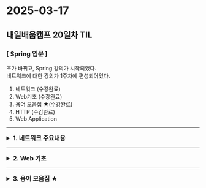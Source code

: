# 2025-03-17
## 내일배움캠프 20일차 TIL

### [ Spring 입문 ]

조가 바뀌고, Spring 강의가 시작되었다.  
네트워크에 대한 강의가 1주차에 편성되어있다.  

1. 네트워크 (수강완료)
2. Web기초 (수강완료)
3. 용어 모음집 ★(수강완료)
4. HTTP (수강완료)
5. Web Application
<hr>

<details>

<summary style="font-size: 16px;">
<strong>1. 네트워크 주요내용</strong>
</summary>
- `TCP(Transmission Control Protocol)` : 
  - 서버와 클라이언트 간에 데이터를 신뢰성 있게 전달하기 위해 만들어진 프로토콜 ( OSI 7계층 중 전송계층 )  
- `UDP(User Datagram Protocol)` : 
  - 비연결형, 신뢰성이 없는 전송 프로토콜  
- `PORT` :
  - 같은 IP 내 프로세스 구분을 위해 사용  

</details>

<hr>

<details>

<summary style="font-size: 16px;">
<strong>2. Web 기초</strong>
</summary>

- `DNS(Domain Name System)` : 
  - 도메인 이름과 IP주소를 변환하는 역할  
- `URI(Uniform Resource Identifier)` :
  - 인터넷 자원(Resource)을 나타내는 고유 식별자(Identifier)
- `URL(Uniform Resource Locator)` :
  - 프로토콜을 포함한, 자원(Resource)의 위치를 나타낸다.
</details>
<hr>

<details>

<summary style="font-size: 16px;">
<strong>3. 용어 모음집 ★</strong>
</summary>

- `프로그래밍 명명규칙(Casing)`
  - snake_case
    - Python이나 DB Table, Column에 사용
    - 문자와 문자 사이를 `_` 언더바로 이어준다.
    - 모든 단어는 소문자이거나 대문자이다.

  - camelCase
    - Java, JavaScript, TypeScript에서는 변수, 함수, 메서드 이름을 만들 때 사용
    - 문자와 문자 사이를 대문자로 이어준다.
  
  - PascalCase
    - 클래스 이름을 지정
    - 문자의 처음 시작을 대문자로 시작
    - 문자와 문자 사이를 대문자로 이어준다.

  - kebab-case
    - 문자와 문자 사이를 `-`대시로 이어준다.
    - 모든 단어는 소문자


- **Java의 명명법 ★**

| 종류 | 설명 | 예시 |
|------|------|------|
| **project 프로젝트, 레파지토리** | 대/소문자 구분없이 시작 | `MyProject` |
| **package 패키지** | 소문자 시작 | `com.sparta.homework`<br>`com.wonuk.blog` |
| **class 클래스** | 대문자 시작, 명사 사용, PascalCase | `class Person;`<br>`class Car;` |
| **interface 인터페이스** | 대문자 시작, 형용사 사용. PascalCase | `interface Runnable;` |
| **method 메서드** | 소문자로 시작, 동사 사용. camelCase | `add();`<br>`move();`<br>`calculate();` |
| **variable 변수** | 소문자로 시작, camelCase | `int number;`<br>`String inputNumber;` |
| **constant 상수** | 대문자로 시작합니다. 문자와 문자는 언더바(_)로 구분 | `static final int MAX_COUNT = 999;`<br>`static final int WONUK = "wonuk";` |

- `JSON`
  - 키-값 쌍(Key-Value Pair) 구조: { "name": "Wonuk", "age": 25 }
  - 가벼움: 데이터를 최소한의 형식으로 표현
  - 가독성 높음: 사람이 읽고 쓰기 쉬움
  - 언어 독립적: 다양한 프로그래밍 언어에서 지원

- `MSA(MicroService Architecture)`
  - 아주 작은 단위로 서비스를 잘게 나누어 운영하는 아키텍처

**서버의 성능 향상을 위한 두 가지 방법**  
**Scale Up, Scale Out**  

- `Scale Up`
  - 수직적 확장
  - 단일 서버의 하드웨어의 사용을 높인다. (CPU, Memory 등의 스펙을 높인다)
  - 요청에 대한 처리를 더욱 빠르게 할 수 있도록 만든다.
- `Scale Out`
  - 수평적 확장
  - 같은 사양의 서버(인스턴스)를 여러 대 배치한다.
  - 동시에 더 많은 사용자 요청을 처리할 수 있도록 만든다.


**클라이언트와 서버간의 통신 상태(State) 유지**  
**Stateful, Stateless**  

- `Stateful(상태 유지)`
  - 클라이언트의 상태를 유지
  - 같은 서버가 유지되어야 한다.
- `Stateless(무상태)`
  - 클라이언트의 상태를 유지하지 않는다.
  - 같은 서버를 유지할 필요가 없다.
  - Scale Out 수평 확장성이 높다.
- `Stateless 방식의 한계점`
  - WebApplication을 만들때 서버의 확장성을 고려하여 최대한 Stateless하게 만들어야 한다.
  - 실제로는 로그인과 같은 상태를 유지해야하는 경우가 발생한다.
  - Cookie, Session, Token 등을 활용하여 한계 극복(상태 유지 최소화)

**클라이언트와 서버 간의 연결(Connection) 유지 여부**  
**Connection, Connectionless**  

- `Connection(연결)`
  - 새로운 연결 과정을 거치지 않아서 응답 속도가 빠르다.
  - 클라이언트의 지속적 요청이 있을 보장이 없으므로 연결을 위한 자원 낭비
- `Connectionless(비연결)`
  - 클라이언트와 서버는 연결을 유지하지 않아 자원을 효율적으로 사용
  - 요청이 추가적으로 오게되면 연결(3 way handshake)을 새로 해야하므로 요청에 대한 응답시간 증가
  - 웹 사이트의 정적 자원을 모두를 다시 다운로드(캐시, 브라우저 캐싱)
  - 현재는 HTTP 지속연결(Persistent Connections)로 문제를 해결
- HTTP 지속연결(Persistent Connections)
  - 하나의 요청에 필요한 요청들이 모두 응답될 때 까지 연결을 유지
  - 연결을 한번만 맺고 끊기 때문에, Connectionless 방식보다 연결 횟수가 적음





<hr>



</detils>
### [ 포트폴리오 - 내용 그대로]

## 웹
기존에 사용하던 OCI DB서버를 그대로 사용하고, 새로 만들어질 사이트는 현재 포트폴리오가 올라와있는 곳에서 올려보려한다.  
TS를 강의를 통해서 배우긴했지만, 막상 사용해보려하니 까다롭고 번거롭긴하다.  Vite를 이용한 React 프로젝트를 진행하려고 한다.

> 목표 환경  
- 프론트 : (Vite) React + TS / 백엔드 : SpringBoot, MariaDB

## 코테(알고리즘 & SQL)

백준, 프로그래머스 문제를 풀고나면 연동이 되는 백준허브를 설치해서 사용했다.

https://chromewebstore.google.com/detail/ccammcjdkpgjmcpijpahlehmapgmphmk?utm_source=item-share-cb
> 크롬 확장프로그램이며, 설치하고 Git 로그인을 한 후  Repository 명만 등록해주면 문제풀이 하고나서 해당 Repository에 자동으로 등록된다!  

> 문제풀이가 필요한 문제가 생길경우 TIL에 작성할 예정.

https://github.com/SW00Y/learn_CodingTest

## TIL


## Tomorrow
주말동안 푹쉬고 다음 프로젝트 준비하기